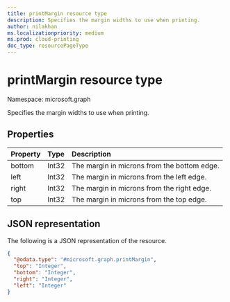 ```yaml
---
title: printMargin resource type
description: Specifies the margin widths to use when printing.
author: nilakhan
ms.localizationpriority: medium
ms.prod: cloud-printing
doc_type: resourcePageType
---
```


# printMargin resource type

Namespace: microsoft.graph

Specifies the margin widths to use when printing.

## Properties
|Property|Type|Description|
|:---|:---|:---|
|bottom|Int32|The margin in microns from the bottom edge.|
|left|Int32|The margin in microns from the left edge.|
|right|Int32|The margin in microns from the right edge.|
|top|Int32|The margin in microns from the top edge.|


## JSON representation
The following is a JSON representation of the resource.
<!-- {
  "blockType": "resource",
  "@odata.type": "microsoft.graph.printMargin"
}
-->
``` json
{
  "@odata.type": "#microsoft.graph.printMargin",
  "top": "Integer",
  "bottom": "Integer",
  "right": "Integer",
  "left": "Integer"
}
```

